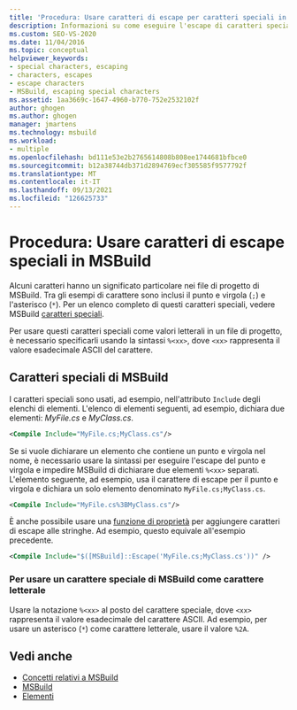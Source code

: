 ```yaml
---
title: 'Procedura: Usare caratteri di escape per caratteri speciali in MSBuild | Microsoft Docs'
description: Informazioni su come eseguire l'escape di caratteri speciali in modo da poterli usare come valori letterali nei MSBuild di progetto.
ms.custom: SEO-VS-2020
ms.date: 11/04/2016
ms.topic: conceptual
helpviewer_keywords:
- special characters, escaping
- characters, escapes
- escape characters
- MSBuild, escaping special characters
ms.assetid: 1aa3669c-1647-4960-b770-752e2532102f
author: ghogen
ms.author: ghogen
manager: jmartens
ms.technology: msbuild
ms.workload:
- multiple
ms.openlocfilehash: bd111e53e2b2765614808b808ee1744681bfbce0
ms.sourcegitcommit: b12a38744db371d2894769ecf305585f9577792f
ms.translationtype: MT
ms.contentlocale: it-IT
ms.lasthandoff: 09/13/2021
ms.locfileid: "126625733"
---
```

# <a name="how-to-escape-special-characters-in-msbuild"></a>Procedura: Usare caratteri di escape speciali in MSBuild

Alcuni caratteri hanno un significato particolare nei file di progetto di MSBuild. Tra gli esempi di carattere sono inclusi il punto e virgola (`;`) e l'asterisco (`*`). Per un elenco completo di questi caratteri speciali, vedere MSBuild [caratteri speciali](../msbuild/msbuild-special-characters.md).

Per usare questi caratteri speciali come valori letterali in un file di progetto, è necessario specificarli usando la sintassi `%<xx>`, dove `<xx>` rappresenta il valore esadecimale ASCII del carattere.

## <a name="msbuild-special-characters"></a>Caratteri speciali di MSBuild

I caratteri speciali sono usati, ad esempio, nell'attributo `Include` degli elenchi di elementi. L'elenco di elementi seguenti, ad esempio, dichiara due elementi: *MyFile.cs* e *MyClass.cs*.

```xml
<Compile Include="MyFile.cs;MyClass.cs"/>
```

Se si vuole dichiarare un elemento che contiene un punto e virgola nel nome, è necessario usare la sintassi per eseguire l'escape del punto e virgola e impedire MSBuild di dichiarare due elementi `%<xx>` separati. L'elemento seguente, ad esempio, usa il carattere di escape per il punto e virgola e dichiara un solo elemento denominato `MyFile.cs;MyClass.cs`.

```xml
<Compile Include="MyFile.cs%3BMyClass.cs"/>
```

È anche possibile usare una [funzione di proprietà](../msbuild/property-functions.md) per aggiungere caratteri di escape alle stringhe. Ad esempio, questo equivale all'esempio precedente.

```xml
<Compile Include="$([MSBuild]::Escape('MyFile.cs;MyClass.cs'))" />
```

### <a name="to-use-an-msbuild-special-character-as-a-literal-character"></a>Per usare un carattere speciale di MSBuild come carattere letterale

Usare la notazione `%<xx>` al posto del carattere speciale, dove `<xx>` rappresenta il valore esadecimale del carattere ASCII. Ad esempio, per usare un asterisco (`*`) come carattere letterale, usare il valore `%2A`.

## <a name="see-also"></a>Vedi anche
- [Concetti relativi a MSBuild](../msbuild/msbuild-concepts.md)
- [MSBuild](../msbuild/msbuild.md)
- [Elementi](../msbuild/msbuild-items.md)
